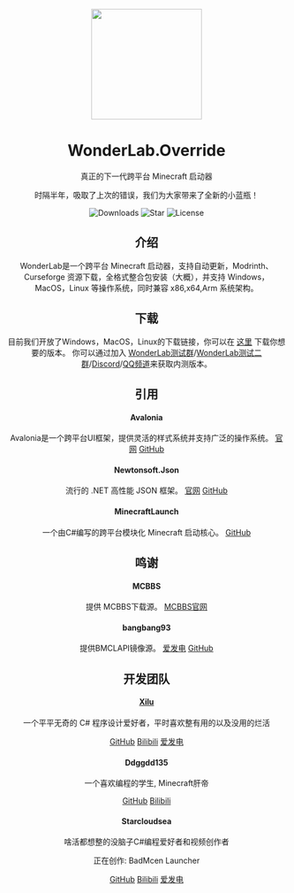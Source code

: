 <p align="center">
<img Height="200" Width="200" src="https://raw.githubusercontent.com/Blessing-Studio/WonderLab.Override/master/wonderlab/Assets/wonderlab.ico"/>
</p>

<div align="center">

# WonderLab.Override

真正的下一代跨平台 Minecraft 启动器

时隔半年，吸取了上次的错误，我们为大家带来了全新的小蓝瓶！



![Downloads](https://img.shields.io/github/downloads/Blessing-Studio/WonderLab.Override/total?logo=github&label=%E4%B8%8B%E8%BD%BD%E9%87%8F&style=for-the-badge&color=44cc11)
![Star](https://img.shields.io/github/stars/Blessing-Studio/WonderLab.Override?logo=github&label=Star&style=for-the-badge)
![License](https://img.shields.io/github/license/Blessing-Studio/WonderLab.Override?logo=github&label=开源协议&style=for-the-badge&color=ff7a35)

## 介绍

WonderLab是一个跨平台 Minecraft 启动器，支持自动更新，Modrinth、Curseforge 资源下载，全格式整合包安装（大概），并支持 Windows，MacOS，Linux 等操作系统，同时兼容 x86,x64,Arm 系统架构。

## 下载

目前我们开放了Windows，MacOS，Linux的下载链接，你可以在 [这里](https://github.com/Blessing-Studio/WonderLab.Override/releases) 下载你想要的版本。
你可以通过加入 [WonderLab测试群](https://jq.qq.com/?_wv=1027&k=kU7khFu6)/[WonderLab测试二群](http://qm.qq.com/cgi-bin/qm/qr?_wv=1027&k=vxXeM940Sa8EPK0ddxDr7J-7RCxkConY&authKey=NlLAobL2hA0y5SqUgYwycJpnXsN%2F%2BGpCqqt2V%2BuiUgx%2B%2Fy8cFbvKk%2FnRg1Ezql9y&noverify=0&group_code=789238146)/[Discord](https://discord.gg/YQ62mn5d)/[QQ频道](https://pd.qq.com/s/fx97xzvzt)来获取内测版本。

## 引用

#### Avalonia

Avalonia是一个跨平台UI框架，提供灵活的样式系统并支持广泛的操作系统。
[官网](https://www.avaloniaui.net/)
[GitHub](https://github.com/AvaloniaUI/Avalonia)

#### Newtonsoft.Json

流行的 .NET 高性能 JSON 框架。
[官网](https://www.newtonsoft.com/json)
[GitHub](https://github.com/JamesNK/Newtonsoft.Json)

#### MinecraftLaunch

一个由C#编写的跨平台模块化 Minecraft 启动核心。
[GitHub](https://github.com/Blessing-Studio/MinecraftLaunch)

## 鸣谢

#### MCBBS

提供 MCBBS下载源。
[MCBBS官网](https://www.mcbbs.net/)

#### bangbang93

提供BMCLAPI镜像源。
[爱发电](https://afdian.net/a/bangbang93)
[GitHub](https://github.com/bangbang93)

## 开发团队

#### [Xilu](https://baka_hs.gitee.io/xilu-baka/)

一个平平无奇的 C# 程序设计爱好者，平时喜欢整有用的以及没用的烂活

[GitHub](https://github.com/YangSpring114)
[Bilibili](https://space.bilibili.com/1098028524?spm_id_from=333.999.0.0)
[爱发电](https://afdian.net/a/WonderLab)

#### Ddggdd135

一个喜欢编程的学生, Minecraft肝帝

[GitHub](https://github.com/JWJUN233233)
[Bilibili](https://space.bilibili.com/1049351987)

#### Starcloudsea

啥活都想整的没脑子C#编程爱好者和视频创作者

正在创作: BadMcen Launcher

[GitHub](https://github.com/Starcloudsea)
[Bilibili](https://space.bilibili.com/2123349162?spm_id_from=333.1007.0.0)
[爱发电](https://afdian.net/a/Starcloudsea)

</div>

